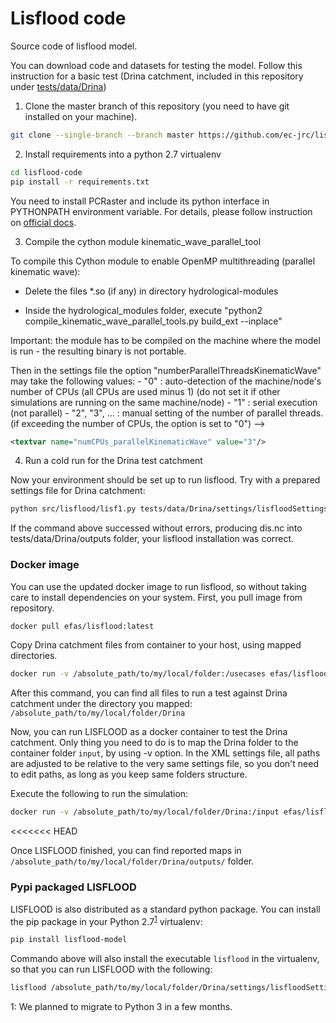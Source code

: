 # Lisflood code

Source code of lisflood model.

You can download code and datasets for testing the model.
Follow this instruction for a basic test (Drina catchment, included in this repository under [tests/data/Drina](https://github.com/ec-jrc/lisflood-code/tree/master/tests/data/Drina))

1. Clone the master branch of this repository (you need to have git installed on your machine).

```bash
git clone --single-branch --branch master https://github.com/ec-jrc/lisflood-code.git
```

2. Install requirements into a python 2.7 virtualenv

```bash
cd lisflood-code
pip install -r requirements.txt
```

You need to install PCRaster and include its python interface in PYTHONPATH environment variable.
For details, please follow instruction on [official docs](http://pcraster.geo.uu.nl/getting-started/pcraster-on-linux/).

3. Compile the cython module kinematic_wave_parallel_tool

To compile this Cython module to enable OpenMP multithreading (parallel kinematic wave):

* Delete the files *.so (if any) in directory hydrological-modules  

* Inside the hydrological_modules folder, execute "python2 compile_kinematic_wave_parallel_tools.py build_ext --inplace"  

Important: the module has to be compiled on the machine where the model is run - the resulting binary is not portable.  

Then in the settings file the option "numberParallelThreadsKinematicWave" may take the following values:
    - "0"           : auto-detection of the machine/node's number of CPUs (all CPUs are used minus 1) (do not set it if other simulations are running on the same machine/node)
    - "1"           : serial execution (not parallel)
    - "2", "3", ... : manual setting of the number of parallel threads.
                      (if exceeding the number of CPUs, the option is set to "0") -->  
```xml
<textvar name="numCPUs_parallelKinematicWave" value="3"/>
```
4. Run a cold run for the Drina test catchment

Now your environment should be set up to run lisflood. Try with a prepared settings file for Drina catchment:

```bash
python src/lisflood/lisf1.py tests/data/Drina/settings/lisfloodSettings_cold_day_base.xml
```

If the command above successed without errors, producing dis.nc into tests/data/Drina/outputs folder, your lisflood installation was correct.

### Docker image


You can use the updated docker image to run lisflood, so without taking care to install dependencies on your system.
First, you pull image from repository.

```bash
docker pull efas/lisflood:latest
```

Copy Drina catchment files from container to your host, using mapped directories.

```bash
docker run -v /absolute_path/to/my/local/folder:/usecases efas/lisflood:latest usecases
```

After this command, you can find all files to run a test against Drina catchment under the directory you mapped: `/absolute_path/to/my/local/folder/Drina`


Now, you can run LISFLOOD as a docker container to test the Drina catchment. Only thing you need to do is to map the Drina folder to the container folder `input`, by using -v option. 
In the XML settings file, all paths are adjusted to be relative to the very same settings file, so you don't need to edit paths, as long as you keep same folders structure.


Execute the following to run the simulation:

```bash
docker run -v /absolute_path/to/my/local/folder/Drina:/input efas/lisflood /input/settings/lisfloodSettings_cold_day_base.xml
```
<<<<<<< HEAD

Once LISFLOOD finished, you can find reported maps in `/absolute_path/to/my/local/folder/Drina/outputs/` folder.


### Pypi packaged LISFLOOD

LISFLOOD is also distributed as a standard python package. You can install the pip package in your Python 2.7<sup>[1](#footnote1)</sup> virtualenv:

```bash
pip install lisflood-model
```

Commando above will also install the executable `lisflood` in the virtualenv, so that you can run LISFLOOD with the following:

```bash
lisflood /absolute_path/to/my/local/folder/Drina/settings/lisfloodSettings_cold_day_base.xml
```

<a id="footnote1" name="footnote1">1</a>: We planned to migrate to Python 3 in a few months.
